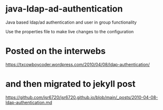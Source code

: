 java-ldap-ad-authentication
===========================

Java based ldap/ad authentication and user in group functionality

Use the properties file to make live changes to the configuration

# Posted on the interwebs

https://txcowboycoder.wordpress.com/2010/04/08/ldap-authentication/

# and then migrated to jekyll post

https://github.com/jsr6720/jsr6720.github.io/blob/main/_posts/2010-04-08-ldap-authentication.md
